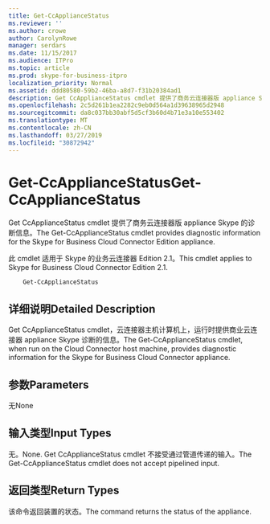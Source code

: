 ```yaml
---
title: Get-CcApplianceStatus
ms.reviewer: ''
ms.author: crowe
author: CarolynRowe
manager: serdars
ms.date: 11/15/2017
ms.audience: ITPro
ms.topic: article
ms.prod: skype-for-business-itpro
localization_priority: Normal
ms.assetid: ddd80580-59b2-46ba-a8d7-f31b20384ad1
description: Get CcApplianceStatus cmdlet 提供了商务云连接器版 appliance Skype 的诊断信息。
ms.openlocfilehash: 2c5d261b1ea2282c9eb0d564a1d39638965d2948
ms.sourcegitcommit: da8c037bb30abf5d5cf3b60d4b71e3a10e553402
ms.translationtype: MT
ms.contentlocale: zh-CN
ms.lasthandoff: 03/27/2019
ms.locfileid: "30872942"
---
```

# <a name="get-ccappliancestatus"></a><span data-ttu-id="a8052-103">Get-CcApplianceStatus</span><span class="sxs-lookup"><span data-stu-id="a8052-103">Get-CcApplianceStatus</span></span>
 
<span data-ttu-id="a8052-104">Get CcApplianceStatus cmdlet 提供了商务云连接器版 appliance Skype 的诊断信息。</span><span class="sxs-lookup"><span data-stu-id="a8052-104">The Get-CcApplianceStatus cmdlet provides diagnostic information for the Skype for Business Cloud Connector Edition appliance.</span></span>
  
<span data-ttu-id="a8052-105">此 cmdlet 适用于 Skype 的业务云连接器 Edition 2.1。</span><span class="sxs-lookup"><span data-stu-id="a8052-105">This cmdlet applies to Skype for Business Cloud Connector Edition 2.1.</span></span>
  
```
    Get-CcApplianceStatus 
```

## <a name="detailed-description"></a><span data-ttu-id="a8052-106">详细说明</span><span class="sxs-lookup"><span data-stu-id="a8052-106">Detailed Description</span></span>

<span data-ttu-id="a8052-107">Get CcApplianceStatus cmdlet，云连接器主机计算机上，运行时提供商业云连接器 appliance Skype 诊断的信息。</span><span class="sxs-lookup"><span data-stu-id="a8052-107">The Get-CcApplianceStatus cmdlet, when run on the Cloud Connector host machine, provides diagnostic information for the Skype for Business Cloud Connector appliance.</span></span>
  
## <a name="parameters"></a><span data-ttu-id="a8052-108">参数</span><span class="sxs-lookup"><span data-stu-id="a8052-108">Parameters</span></span>

<span data-ttu-id="a8052-109">无</span><span class="sxs-lookup"><span data-stu-id="a8052-109">None</span></span>
  
## <a name="input-types"></a><span data-ttu-id="a8052-110">输入类型</span><span class="sxs-lookup"><span data-stu-id="a8052-110">Input Types</span></span>

<span data-ttu-id="a8052-111">无。</span><span class="sxs-lookup"><span data-stu-id="a8052-111">None.</span></span> <span data-ttu-id="a8052-112">Get CcApplianceStatus cmdlet 不接受通过管道传递的输入。</span><span class="sxs-lookup"><span data-stu-id="a8052-112">The Get-CcApplianceStatus cmdlet does not accept pipelined input.</span></span>
  
## <a name="return-types"></a><span data-ttu-id="a8052-113">返回类型</span><span class="sxs-lookup"><span data-stu-id="a8052-113">Return Types</span></span>

<span data-ttu-id="a8052-114">该命令返回装置的状态。</span><span class="sxs-lookup"><span data-stu-id="a8052-114">The command returns the status of the appliance.</span></span>
  

